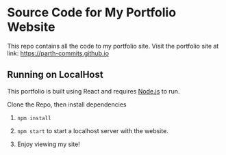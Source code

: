 # Source Code for My Portfolio Website
This repo contains all the code to my portfolio site.
Visit the portfolio site at link: https://parth-commits.github.io


## Running on LocalHost

This portfolio is built using React and requires [Node.js](https://nodejs.org/) to run.

Clone the Repo, then install dependencies

1. `npm install` 

2. `npm start` to start a localhost server with the website.

3.  Enjoy viewing my site!
